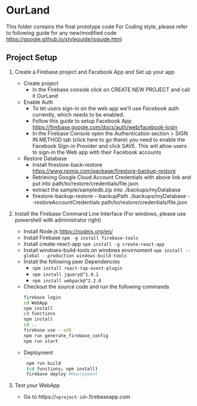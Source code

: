 # OurLand

This folder contains the final prototype code
For Coding style, please refer to following guide for any new/modified code
https://google.github.io/styleguide/jsguide.html

## Project Setup
1. Create a Firebase project and Facebook App and Set up your app
    * Create project
        * In the Firebase console click on CREATE NEW PROJECT and call it OurLand
    * Enable Auth
		* To let users sign-in on the web app we'll use *Facebook* auth currently, which needs to be enabled.
		* Follow this guide to setup Facebook App https://firebase.google.com/docs/auth/web/facebook-login		
		* In the Firebase Console open the Authentication section > SIGN IN METHOD tab (click here to go there) you need to enable the Facebook Sign-in Provider and click SAVE. This will allow users to sign-in the Web app with their Facebook accounts
	* Restore Database
		* Install firestore-back-restore https://www.npmjs.com/package/firestore-backup-restore
		* Retrieving Google Cloud Account Credentials with above link and put into path/to/restore/credentials/file.json
		* extract the sample/sampledb.zip into ./backups/myDatabase
		* firestore-backup-restore --backupPath ./backups/myDatabase --restoreAccountCredentials path/to/restore/credentials/file.json


2. Install the Firebase Command Line Interface (For windows, please use powershell with administrator right)
    * Install Node.js https://nodejs.org/en/
    * Install Firebase `npm -g install firebase-tools`
    * Install create-react-app `npm install -g create-react-app`
	* Install windows-build-tools on windows envirnoment `npm install --global --production windows-build-tools`
    * Install the following peer Dependencies
        * `npm install react-tap-event-plugin`
		* `npm install jquery@^1.9.1`
		* `npm install webpack@^2.2.0`
    * Checkout the source code and run the following commands
		```bash
		firebase login
		cd WebApp
        npm install
		cd functions
		npm install
		cd ..
		firebase use --add
		npm run generate_firebase_config
		npm run start
	    ```
	* Deployment
	   ```bash
        npm run build
		(cd functions; npm install)
		firebase deploy #Deployment
	   ```
3. Test your WebApp
	*   Go to https://`<project-id>`.firebaseapp.com
